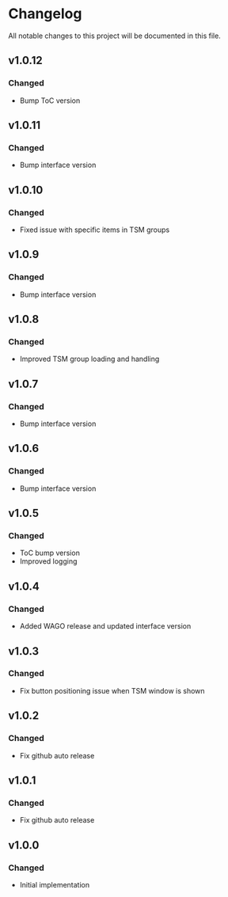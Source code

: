 # Changelog
All notable changes to this project will be documented in this file.

## v1.0.12
### Changed
 - Bump ToC version

## v1.0.11
### Changed
 - Bump interface version

## v1.0.10
### Changed
 - Fixed issue with specific items in TSM groups

## v1.0.9
### Changed
 - Bump interface version

## v1.0.8
### Changed
 - Improved TSM group loading and handling

## v1.0.7
### Changed
 - Bump interface version

## v1.0.6
### Changed
 - Bump interface version

## v1.0.5
### Changed
 - ToC bump version
 - Improved logging

## v1.0.4
### Changed
 - Added WAGO release and updated interface version

## v1.0.3
### Changed
 - Fix button positioning issue when TSM window is shown

## v1.0.2
### Changed
 - Fix github auto release

## v1.0.1
### Changed
 - Fix github auto release

## v1.0.0
### Changed
 - Initial implementation